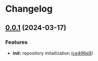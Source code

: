# Changelog

## [0.0.1](https://github.com/registry-operator/registry-operator/compare/v0.0.1...v0.0.1) (2024-03-17)


### Features

* **init:** repository initailization ([ce496e8](https://github.com/registry-operator/registry-operator/commit/ce496e88617d743d77edf50f9c5f2eeb0b2e78c5))
